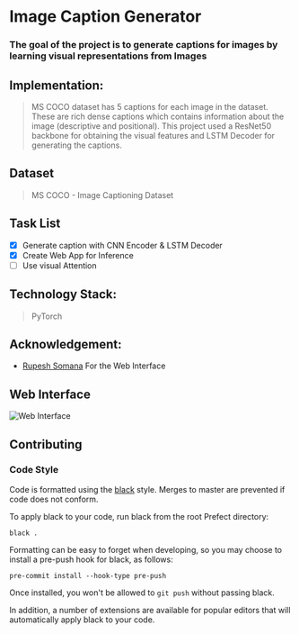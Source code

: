 # Image Caption Generator

### The goal of the project is to generate captions for images by learning visual representations from Images

## Implementation: 
> MS COCO dataset has 5 captions for each image in the dataset. These are rich dense captions which contains information about the image (descriptive and positional). This project used a ResNet50 backbone for obtaining the visual features and LSTM Decoder for generating the captions.

## Dataset
> MS COCO - Image Captioning Dataset

## Task List
 - [x] Generate caption with CNN Encoder & LSTM Decoder
 - [x] Create Web App for Inference
 - [ ] Use visual Attention

## Technology Stack:
> PyTorch

<!-- ## Install dependencies
``` pip install -r dev-requirements.txt ``` -->
## Acknowledgement:
- [Rupesh Somana](https://www.linkedin.com/in/rupesh-somana-9ab826173/) For the Web Interface

## Web Interface
![Web Interface](https://github.com/sumanthd17/Image-caption-generator/blob/master/ui.png?raw=true)

## Contributing ##
### Code Style ###

Code is formatted using the [black](https://github.com/ambv/black) style. Merges to master are prevented if code does not conform.

To apply black to your code, run black from the root Prefect directory:

```
black .
```
Formatting can be easy to forget when developing, so you may choose to install a pre-push hook for black, as follows:

```
pre-commit install --hook-type pre-push
```

Once installed, you won't be allowed to `git push` without passing black.

In addition, a number of extensions are available for popular editors that will automatically apply black to your code.